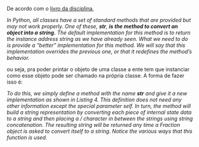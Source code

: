 De acordo com o [livro da disciplina](https://runestone.academy/ns/books/published/pythonds/Introduction/ObjectOrientedProgramminginPythonDefiningClasses.html), 

*In Python, all classes have a set of standard methods that are provided but may not work properly. One of these, __str__, **is the method to convert an object into a string.** The default implementation for this method is to return the instance address string as we have already seen. What we need to do is provide a “better” implementation for this method. We will say that this implementation overrides the previous one, or that it redefines the method’s behavior.*

ou seja, pra poder printar o objeto de uma classe a ente tem que instanciar como esse objeto pode ser chamado na própria classe. A forma de fazer isso é:

*To do this, we simply define a method with the name __str__ and give it a new implementation as shown in Listing 4. This definition does not need any other information except the special parameter self. In turn, the method will build a string representation by converting each piece of internal state data to a string and then placing a / character in between the strings using string concatenation. The resulting string will be returned any time a Fraction object is asked to convert itself to a string. Notice the various ways that this function is used.*
